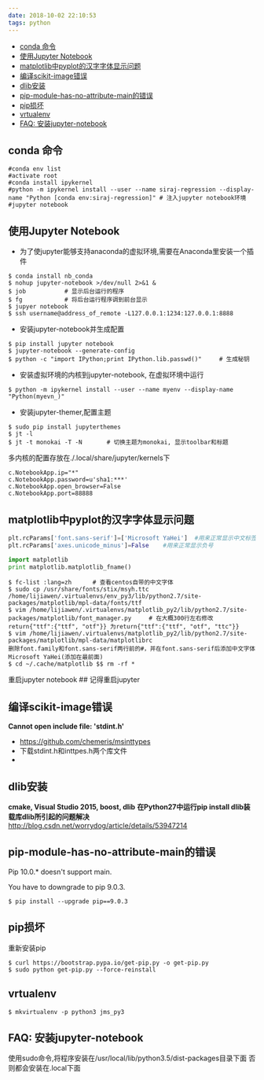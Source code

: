```yaml
---
date: 2018-10-02 22:10:53
tags: python
---
```

- [conda 命令](#conda-%E5%91%BD%E4%BB%A4)
- [使用Jupyter Notebook](#%E4%BD%BF%E7%94%A8Jupyter-Notebook)
- [matplotlib中pyplot的汉字字体显示问题](#matplotlib%E4%B8%ADpyplot%E7%9A%84%E6%B1%89%E5%AD%97%E5%AD%97%E4%BD%93%E6%98%BE%E7%A4%BA%E9%97%AE%E9%A2%98)
- [编译scikit-image错误](#%E7%BC%96%E8%AF%91scikit-image%E9%94%99%E8%AF%AF)
- [dlib安装](#dlib%E5%AE%89%E8%A3%85)
- [pip-module-has-no-attribute-main的错误](#pip-module-has-no-attribute-main%E7%9A%84%E9%94%99%E8%AF%AF)
- [pip损坏](#pip%E6%8D%9F%E5%9D%8F)
- [vrtualenv](#vrtualenv)
- [FAQ: 安装jupyter-notebook](#FAQ-%E5%AE%89%E8%A3%85jupyter-notebook)

<!-- more -->
## conda 命令
```shell
#conda env list
#activate root
#conda install ipykernel
#python -m ipykernel install --user --name siraj-regression --display-name "Python [conda env:siraj-regression]" # 注入jupyter notebook环境
#jupyter notebook
```

## 使用Jupyter Notebook
- 为了使jupyter能够支持anaconda的虚拟环境,需要在Anaconda里安装一个插件
```shell
$ conda install nb_conda
$ nohup jupyter-notebook >/dev/null 2>&1 &
$ job           # 显示后台运行的程序
$ fg            # 将后台运行程序调到前台显示
$ jupyer notebook
$ ssh username@address_of_remote -L127.0.0.1:1234:127.0.0.1:8888
```

- 安装jupyter-notebook并生成配置
```shell
$ pip install jupyter notebook
$ jupyter-notebook --generate-config
$ python -c "import IPython;print IPython.lib.passwd()"     # 生成秘钥

```

- 安装虚拟环境的内核到jupyter-notebook, 在虚拟环境中运行
```shell
$ python -m ipykernel install --user --name myenv --display-name "Python(myevn_)"
```

- 安装jupyter-themer,配置主题
```shell
$ sudo pip install jupyterthemes
$ jt -l
$ jt -t monokai -T -N       # 切换主题为monokai, 显示toolbar和标题
```


多内核的配置存放在./.local/share/jupyter/kernels下

```vim
c.NotebookApp.ip="*"
c.NotebookApp.password=u'sha1:***'
c.NotebookApp.open_browser=False
c.NotebookApp.port=88888
```

## matplotlib中pyplot的汉字字体显示问题
```python
plt.rcParams['font.sans-serif']=['Microsoft YaHei']  #用来正常显示中文标签
plt.rcParams['axes.unicode_minus']=False    #用来正常显示负号
```


```python
import matplotlib
print matplotlib.matplotlib_fname()
```
```shell
$ fc-list :lang=zh      # 查看centos自带的中文字体
$ sudo cp /usr/share/fonts/stix/msyh.ttc /home/lijiawen/.virtualenvs/env_py3/lib/python2.7/site-packages/matplotlib/mpl-data/fonts/ttf
$ vim /home/lijiawen/.virtualenvs/matplotlib_py2/lib/python2.7/site-packages/matplotlib/font_manager.py     # 在大概300行左右修改return{"ttf":{"ttf", "otf"}} 为return{"ttf":{"ttf", "otf", "ttc"}}
$ vim /home/lijiawen/.virtualenvs/matplotlib_py2/lib/python2.7/site-packages/matplotlib/mpl-data/matplotlibrc
删除font.family和font.sans-serif两行前的#，并在font.sans-serif后添加中文字体 Microsoft YaHei(添加在最前面)
$ cd ~/.cache/matplotlib $$ rm -rf *
```
重启jupyter notebook    ## 记得重启jupyter


## 编译scikit-image错误
**Cannot open include file: 'stdint.h'**
- https://github.com/chemeris/msinttypes
- 下载stdint.h和inttpes.h两个库文件
- 
## dlib安装
**cmake, Visual Studio 2015, boost, dlib**
**在Python27中运行pip install dlib装载库dlib所引起的问题解决**
http://blog.csdn.net/worrydog/article/details/53947214


## pip-module-has-no-attribute-main的错误
Pip 10.0.* doesn't support main.

You have to downgrade to pip 9.0.3.

```shell
$ pip install --upgrade pip==9.0.3
```

## pip损坏
重新安装pip
```shell
$ curl https://bootstrap.pypa.io/get-pip.py -o get-pip.py
$ sudo python get-pip.py --force-reinstall
```

## vrtualenv
```shell
$ mkvirtualenv -p python3 jms_py3
```

## FAQ: 安装jupyter-notebook
使用sudo命令,将程序安装在/usr/local/lib/python3.5/dist-packages目录下面
否则都会安装在.local下面